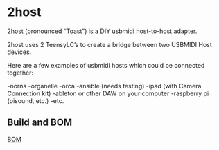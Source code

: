 # 2host

2host (pronounced “Toast”) is a DIY usbmidi host-to-host adapter.

2host uses 2 TeensyLC’s to create a bridge between two USBMIDI Host devices.

Here are a few examples of usbmidi hosts which could be connected together:

-norns
-organelle
-orca
-ansible (needs testing)
-ipad (with Camera Connection kit)
-ableton or other DAW on your computer
-raspberry pi (pisound, etc.)
-etc.

## Build and BOM

[BOM](hardware/BOM.md)


